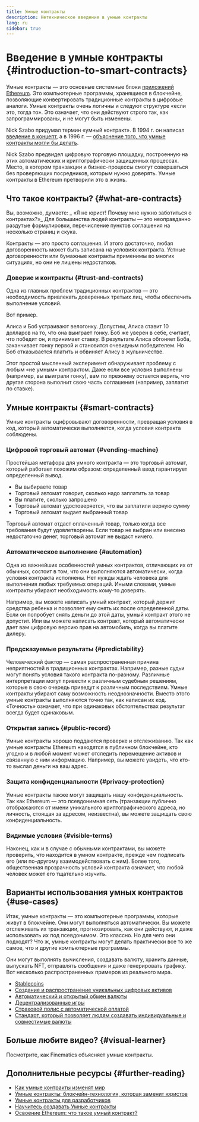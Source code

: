 ```yaml
---
title: Умные контракты
description: Нетехническое введение в умные контракты
lang: ru
sidebar: true
---
```


# Введение в умные контракты {#introduction-to-smart-contracts}

Умные контракты — это основные системные блоки [приложений Ethereum](/dapps/). Это компьютерные программы, хранящиеся в блокчейне, позволяющие конвертировать традиционные контракты в цифровые аналоги. Умные контракты очень логичны и следуют структуре «если это, тогда то». Это означает, что они действуют строго так, как запрограммированы, и не могут быть изменены.

Nick Szabo придумал термин «умный контракт». В 1994 г. он написал [введение в концепт](https://www.fon.hum.uva.nl/rob/Courses/InformationInSpeech/CDROM/Literature/LOTwinterschool2006/szabo.best.vwh.net/smart.contracts.html), а в 1996 г. — [объяснение того, что умные контракты могли бы делать](https://www.fon.hum.uva.nl/rob/Courses/InformationInSpeech/CDROM/Literature/LOTwinterschool2006/szabo.best.vwh.net/smart_contracts_2.html).

Nick Szabo предвидел цифровую торговую площадку, построенную на этих автоматических и криптографически защищенных процессах. Место, в котором транзакции и бизнес-процессы смогут совершаться без проверяющих посредников, которым нужно доверять. Умные контракты в Ethereum претворили это в жизнь.

## Что такое контракты? {#what-are-contracts}

Вы, возможно, думаете: _ «Я не юрист! Почему мне нужно заботиться о контрактах?»_ Для большинства людей контракты — это неоправданно раздутые формулировки, перечисление пунктов соглашения на несколько страниц и скука.

Контракты — это просто соглашения. И этого достаточно, любая договоренность может быть записана на условиях контракта. Устные договоренности или бумажные контракты применимы во многих ситуациях, но они не лишены недостатков.

### Доверие и контракты {#trust-and-contracts}

Одна из главных проблем традиционных контрактов — это необходимость привлекать доверенных третьих лиц, чтобы обеспечить выполнение условий.

Вот пример.

Алиса и Боб устраивают велогонку. Допустим, Алиса ставит 10 долларов на то, что она выиграет гонку. Боб же уверен в себе, считает, что победит он, и принимает ставку. В результате Алиса обгоняет Боба, заканчивает гонку первой и становится очевидным победителем. Но Боб отказывается платить и обвиняет Алису в жульничестве.

Этот простой мысленный эксперимент обнаруживает проблему с любым «не умным» контрактом. Даже если все условия выполнены (например, вы выиграли гонку), вам по прежнему остается верить, что другая сторона выполнит свою часть соглашения (например, заплатит по ставке).

## Умные контракты {#smart-contracts}

Умные контракты оцифровывают договоренности, превращая условия в код, который автоматически выполняется, когда условия контракта соблюдены.

### Цифровой торговый автомат {#vending-machine}

Простейшая метафора для умного контракта — это торговый автомат, который работает похожим образом: определенный ввод гарантирует определенный вывод.

- Вы выбираете товар
- Торговый автомат говорит, сколько надо заплатить за товар
- Вы платите, сколько запрошено
- Торговый автомат удостоверяется, что вы заплатили верную сумму
- Торговый автомат выдает выбранный товар

Торговый автомат отдаст оплаченный товар, только когда все требования будут удовлетворены. Если товар не выбран или внесено недостаточно денег, торговый автомат не выдаст ничего.

### Автоматическое выполнение {#automation}

Одна из важнейших особенностей умных контрактов, отличающих их от обычных, состоит в том, что они выполняются автоматически, когда условия контракта исполнены. Нет нужды ждать человека для выполнения любых требуемых операций. Иными словами, умные контракты убирают необходимость кому-то доверять.

Например, вы можете написать умный контракт, который держит средства ребенка и позволяет ему снять их после определенной даты. Если он попробует снять деньги до этой даты, умный контракт этого не допустит. Или вы можете написать контракт, который автоматически дает вам цифровую версию прав на автомобиль, когда вы платите дилеру.

### Предсказуемые результаты {#predictability}

Человеческий фактор — самая распространенная причина неприятностей в традиционных контрактах. Например, разные судьи могут понять условия такого контракта по-разному. Различные интерпретации могут привести к различным судебным решениям, которые в свою очередь приведут к различным последствиям. Умные контракты убирают саму возможность неоднозначности. Вместо этого умные контракты выполняются точно так, как написан их код. «Точность» означает, что при одинаковых обстоятельствах результат всегда будет одинаковым.

### Открытая запись {#public-record}

Умные контракты хорошо поддаются проверке и отслеживанию. Так как умные контракты Ethereum находятся в публичном блокчейне, кто угодно и в любой момент может отследить перемещение активов и связанную с ним информацию. Например, вы можете увидеть, что кто-то выслал деньги на ваш адрес.

### Защита конфиденциальности {#privacy-protection}

Умные контракты также могут защищать нашу конфиденциальность. Так как Ethereum — это псевдонимная сеть (транзакции публично отображаются от имени уникального криптографического адреса, но личность, стоящая за адресом, неизвестна), вы можете защищать свою конфиденциальность.

### Видимые условия {#visible-terms}

Наконец, как и в случае с обычными контрактами, вы можете проверить, что находится в умном контракте, прежде чем подписать его (или по-другому взаимодействовать с ним). Более того, общественная прозрачность условий контракта означает, что любой человек может его тщательно изучить.

## Варианты использования умных контрактов {#use-cases}

Итак, умные контракты — это компьютерные программы, которые живут в блокчейне. Они могут выполняться автоматически. Вы можете отслеживать их транзакции, прогнозировать, как они действуют, и даже использовать их под псевдонимом. Это классно. Но для чего они подходят? Что ж, умные контракты могут делать практически все то же самое, что и другие компьютерные программы.

Они могут выполнять вычисления, создавать валюту, хранить данные, выпускать NFT, отправлять сообщения и даже генерировать графику. Вот несколько распространенных примеров из реального мира.

- [Stablecoins](/stablecoins/)
- [Создание и распространение уникальных цифровых активов](/nft/)
- [Автоматический и открытый обмен валюты](/get-eth/#dex/)
- [Децентрализованные игры](/dapps/?category=gaming)
- [Страховой полис с автоматической оплатой](https://etherisc.com/)
- [Стандарт, который позволяет людям создавать индивидуальные и совместимые валюты](/developers/docs/standards/tokens/)

## Больше любите видео? {#visual-learner}

Посмотрите, как Finematics объясняет умные контракты.

<YouTube id="pWGLtjG-F5c" />

## Дополнительные ресурсы {#further-reading}

- [Как умные контракты изменят мир](https://www.youtube.com/watch?v=pA6CGuXEKtQ)
- [Умные контракты: блокчейн-технология, которая заменит юристов](https://blockgeeks.com/guides/smart-contracts/)
- [Умные контракты для разработчиков](/developers/docs/smart-contracts/)
- [Научитесь создавать Умные контракты](/developers/learning-tools/)
- [Освоение Ethereum: что такое умный контракт?](https://github.com/ethereumbook/ethereumbook/blob/develop/07smart-contracts-solidity.asciidoc#what-is-a-smart-contract)
